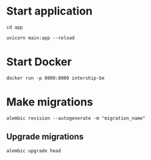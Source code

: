 # Start application
```
cd app

uvicorn main:app --reload 
```

# Start Docker

```
docker run -p 8000:8000 intership-be
```
# Make migrations
```
alembic revision --autogenerate -m "migration_name"
```
## Upgrade migrations
```
alembic upgrade head
```